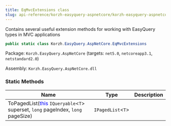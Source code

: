 ```yaml
---
title: EqMvcExtensions class
slug: api-reference/korzh-easyquery-aspnetcore/korzh-easyquery-aspnetcore-namespace/eqmvcextensions-class
---
```

Contains several useful extension methods for working with EasyQuery types in MVC applications
```csharp
public static class Korzh.EasyQuery.AspNetCore.EqMvcExtensions

```
Package: `Korzh.EasyQuery.AspNetCore` (targets: `net5.0`, `netcoreapp3.1`, `netstandard2.0`)

Assembly: `Korzh.EasyQuery.AspNetCore.dll`

### Static Methods

| Name | Type | Description | 
| --- | --- | --- | 
| ToPagedList(<span style='color: blue'>this</span> `IQueryable`&lt;`T`&gt; superset, `long` pageIndex, `long` pageSize) | `IPagedList`&lt;`T`&gt; |  |